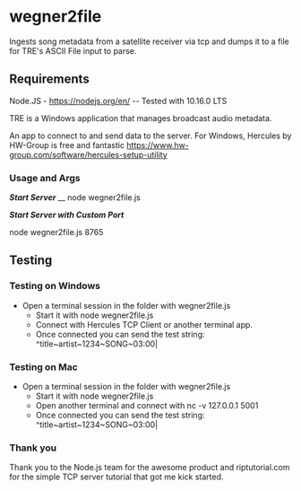# wegner2file
Ingests song metadata from a satellite receiver via tcp and dumps it to a file for TRE's ASCII File input to parse.

## Requirements
Node.JS - https://nodejs.org/en/   -- Tested with 10.16.0 LTS

TRE is a Windows application that manages broadcast audio metadata.

An app to connect to and send data to the server. For Windows, 
Hercules by HW-Group is free and fantastic https://www.hw-group.com/software/hercules-setup-utility

### Usage and Args
***Start Server***
__
node wegner2file.js

***Start Server with Custom Port***

node wegner2file.js 8765




## Testing


### Testing on Windows

* Open a terminal session in the folder with wegner2file.js
    * Start it with node wegner2file.js
    * Connect with Hercules TCP Client or another terminal app. 
    * Once connected you can send the test string:  ^title~artist~1234~SONG~03:00|


### Testing on Mac

* Open a terminal session in the folder with wegner2file.js
    * Start it with node wegner2file.js
    * Open another terminal and connect with nc -v 127.0.0.1 5001
    * Once connected you can send the test string:  ^title~artist~1234~SONG~03:00|


### Thank you
Thank you to the Node.js team for the awesome product and riptutorial.com for the simple TCP server tutorial that got me kick started.    





